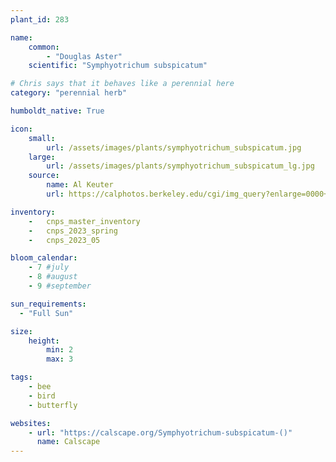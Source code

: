 ```yaml
---
plant_id: 283

name: 
    common:  
        - "Douglas Aster"    
    scientific: "Symphyotrichum subspicatum"  

# Chris says that it behaves like a perennial here
category: "perennial herb"

humboldt_native: True

icon: 
    small: 
        url: /assets/images/plants/symphyotrichum_subspicatum.jpg 
    large: 
        url: /assets/images/plants/symphyotrichum_subspicatum_lg.jpg 
    source: 
        name: Al Keuter 
        url: https://calphotos.berkeley.edu/cgi/img_query?enlarge=0000+0000+0613+0392

inventory: 
    -   cnps_master_inventory
    -   cnps_2023_spring
    -   cnps_2023_05 

bloom_calendar: 
    - 7 #july
    - 8 #august
    - 9 #september

sun_requirements:
  - "Full Sun"

size:
    height: 
        min: 2
        max: 3

tags:
    - bee
    - bird
    - butterfly

websites: 
    - url: "https://calscape.org/Symphyotrichum-subspicatum-()"
      name: Calscape
---
```

